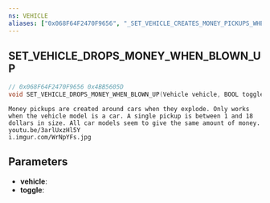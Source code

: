 ```yaml
---
ns: VEHICLE
aliases: ["0x068F64F2470F9656", "_SET_VEHICLE_CREATES_MONEY_PICKUPS_WHEN_EXPLODED"]
---
```

## SET_VEHICLE_DROPS_MONEY_WHEN_BLOWN_UP

```c
// 0x068F64F2470F9656 0x4BB5605D
void SET_VEHICLE_DROPS_MONEY_WHEN_BLOWN_UP(Vehicle vehicle, BOOL toggle);
```

```
Money pickups are created around cars when they explode. Only works when the vehicle model is a car. A single pickup is between 1 and 18 dollars in size. All car models seem to give the same amount of money.
youtu.be/3arlUxzHl5Y
i.imgur.com/WrNpYFs.jpg
```

## Parameters
* **vehicle**: 
* **toggle**: 


